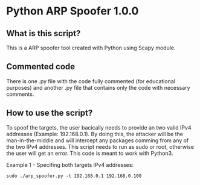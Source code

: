 # Python ARP Spoofer 1.0.0

## What is this script?

This is a ARP spoofer tool created with Python using Scapy module.

## Commented code

There is one .py file with the code fully commented (for educational purposes) and another .py file that contains only the code with necessary comments.

## How to use the script?

To spoof the targets, the user bacically needs to provide an two valid IPv4 addresses (Example: 192.168.0.1). By doing this, the attacker will be the man-in-the-middle and will intercept any packages comming from any of the two IPv4 addresses.
This script needs to run as sudo or root, otherwise the user will get an error.
This code is meant to work with Python3.

Example 1 - Specifing both targets IPv4 addresses:

```
sudo ./arp_spoofer.py -t 192.168.0.1 192.168.0.100
```
